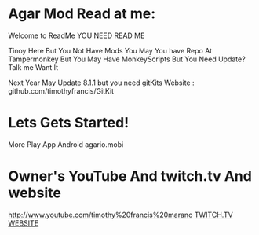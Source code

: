 # Agar Mod Read at me:

Welcome to ReadMe YOU NEED READ ME

Tinoy Here But You Not Have Mods You May You have Repo At Tampermonkey But You May Have MonkeyScripts But
You Need Update? Talk me Want It

Next Year May Update  8.1.1
but you need gitKits Website : github.com/timothyfrancis/GitKit

# Lets Gets Started!
More Play App Android agario.mobi
# Owner's YouTube And twitch.tv And website
http://www.youtube.com/timothy%20francis%20marano
[TWITCH.TV](http://www.twitch.tv/timothyfrancisplays)
[WEBSITE](tinoyplays.weebly.com)
